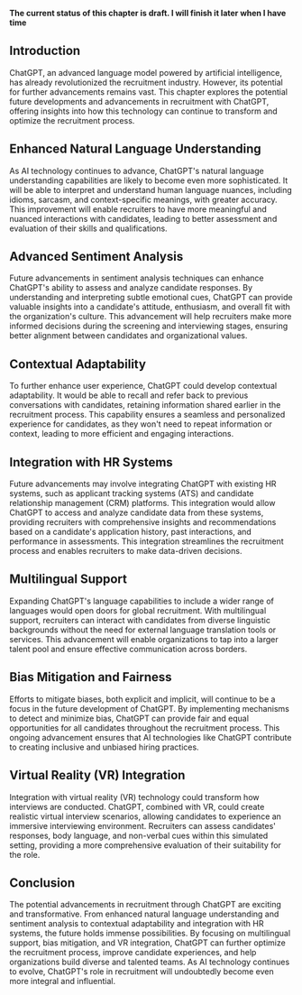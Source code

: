 **The current status of this chapter is draft. I will finish it later when I have time**

Introduction
------------

ChatGPT, an advanced language model powered by artificial intelligence, has already revolutionized the recruitment industry. However, its potential for further advancements remains vast. This chapter explores the potential future developments and advancements in recruitment with ChatGPT, offering insights into how this technology can continue to transform and optimize the recruitment process.

Enhanced Natural Language Understanding
---------------------------------------

As AI technology continues to advance, ChatGPT's natural language understanding capabilities are likely to become even more sophisticated. It will be able to interpret and understand human language nuances, including idioms, sarcasm, and context-specific meanings, with greater accuracy. This improvement will enable recruiters to have more meaningful and nuanced interactions with candidates, leading to better assessment and evaluation of their skills and qualifications.

Advanced Sentiment Analysis
---------------------------

Future advancements in sentiment analysis techniques can enhance ChatGPT's ability to assess and analyze candidate responses. By understanding and interpreting subtle emotional cues, ChatGPT can provide valuable insights into a candidate's attitude, enthusiasm, and overall fit with the organization's culture. This advancement will help recruiters make more informed decisions during the screening and interviewing stages, ensuring better alignment between candidates and organizational values.

Contextual Adaptability
-----------------------

To further enhance user experience, ChatGPT could develop contextual adaptability. It would be able to recall and refer back to previous conversations with candidates, retaining information shared earlier in the recruitment process. This capability ensures a seamless and personalized experience for candidates, as they won't need to repeat information or context, leading to more efficient and engaging interactions.

Integration with HR Systems
---------------------------

Future advancements may involve integrating ChatGPT with existing HR systems, such as applicant tracking systems (ATS) and candidate relationship management (CRM) platforms. This integration would allow ChatGPT to access and analyze candidate data from these systems, providing recruiters with comprehensive insights and recommendations based on a candidate's application history, past interactions, and performance in assessments. This integration streamlines the recruitment process and enables recruiters to make data-driven decisions.

Multilingual Support
--------------------

Expanding ChatGPT's language capabilities to include a wider range of languages would open doors for global recruitment. With multilingual support, recruiters can interact with candidates from diverse linguistic backgrounds without the need for external language translation tools or services. This advancement will enable organizations to tap into a larger talent pool and ensure effective communication across borders.

Bias Mitigation and Fairness
----------------------------

Efforts to mitigate biases, both explicit and implicit, will continue to be a focus in the future development of ChatGPT. By implementing mechanisms to detect and minimize bias, ChatGPT can provide fair and equal opportunities for all candidates throughout the recruitment process. This ongoing advancement ensures that AI technologies like ChatGPT contribute to creating inclusive and unbiased hiring practices.

Virtual Reality (VR) Integration
--------------------------------

Integration with virtual reality (VR) technology could transform how interviews are conducted. ChatGPT, combined with VR, could create realistic virtual interview scenarios, allowing candidates to experience an immersive interviewing environment. Recruiters can assess candidates' responses, body language, and non-verbal cues within this simulated setting, providing a more comprehensive evaluation of their suitability for the role.

Conclusion
----------

The potential advancements in recruitment through ChatGPT are exciting and transformative. From enhanced natural language understanding and sentiment analysis to contextual adaptability and integration with HR systems, the future holds immense possibilities. By focusing on multilingual support, bias mitigation, and VR integration, ChatGPT can further optimize the recruitment process, improve candidate experiences, and help organizations build diverse and talented teams. As AI technology continues to evolve, ChatGPT's role in recruitment will undoubtedly become even more integral and influential.
